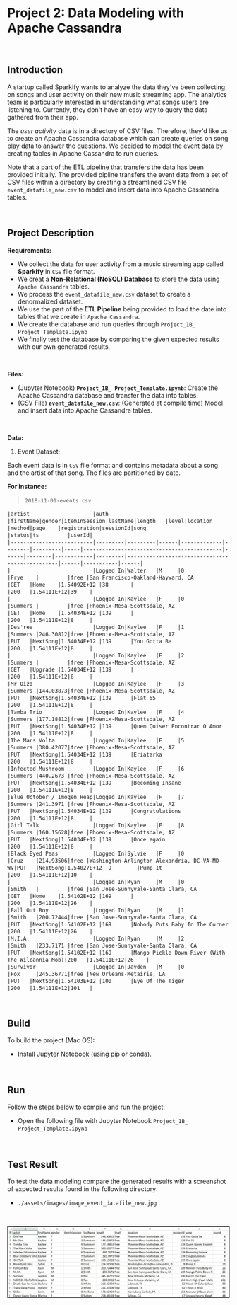 # Project 2: Data Modeling with Apache Cassandra

&nbsp;

## Introduction
A startup called Sparkify wants to analyze the data they've been collecting on songs and user activity on their new music streaming app. The analytics team is particularly interested in understanding what songs users are listening to. Currently, they don't have an easy way to query the data gathered from their app. 

The *user activity* data is in a directory of CSV files. Therefore, they'd like us to create an Apache Cassandra database which can create queries on song play data to answer the questions. We decided to model the event data by creating tables in Apache Cassandra to run queries. 

Note that a part of the ETL pipeline that transfers the data has been provided initially. The provided pipline transfers the event data from a set of CSV files within a directory by creating a streamlined CSV file `event_datafile_new.csv` to model and insert data into Apache Cassandra tables.

&nbsp;

## Project Description
**Requirements:**
- We collect the data for user activity from a music streaming app called **Sparkify** in `CSV` file format.
- We creat a **Non-Relational (NoSQL) Database** to store the data using `Apache Cassandra` tables. 
- We process the `event_datafile_new.csv` dataset to create a denormalized dataset.
- We use the part of the **ETL Pipeline** being provided to load the date into tables that we create in `Apache Cassandra`.
- We create the database and run queries through `Project_1B_ Project_Template.ipynb`
- We finally test the database by comparing the given expected results with our own generated results.

&nbsp;

**Files:**
- (Jupyter Notebook) **`Project_1B_ Project_Template.ipynb`**: Create the Apache Cassandra database and transfer the data into tables.
- (CSV File) **`event_datafile_new.csv`**: (Generated at compile time) Model and insert data into Apache Cassandra tables.

&nbsp;

**Data:**
&nbsp;

1. Event Dataset:

Each event data is in `CSV` file format and contains metadata about a song and the artist of that song. The files are partitioned by date.
&nbsp;

**For instance:** 

> `2018-11-01-events.csv`
```
|artist                    |auth     |firstName|gender|itemInSession|lastName|length   |level|location                                    |method|page    |registration|sessionId|song                                            |status|ts         |userId|
|--------------------------|---------|---------|------|-------------|--------|---------|-----|--------------------------------------------|------|--------|------------|---------|------------------------------------------------|------|-----------|------|
|                          |Logged In|Walter   |M     |0            |Frye    |         |free |San Francisco-Oakland-Hayward, CA           |GET   |Home    |1.54092E+12 |38       |                                                |200   |1.54111E+12|39    |
|                          |Logged In|Kaylee   |F     |0            |Summers |         |free |Phoenix-Mesa-Scottsdale, AZ                 |GET   |Home    |1.54034E+12 |139      |                                                |200   |1.54111E+12|8     |
|Des'ree                   |Logged In|Kaylee   |F     |1            |Summers |246.30812|free |Phoenix-Mesa-Scottsdale, AZ                 |PUT   |NextSong|1.54034E+12 |139      |You Gotta Be                                    |200   |1.54111E+12|8     |
|                          |Logged In|Kaylee   |F     |2            |Summers |         |free |Phoenix-Mesa-Scottsdale, AZ                 |GET   |Upgrade |1.54034E+12 |139      |                                                |200   |1.54111E+12|8     |
|Mr Oizo                   |Logged In|Kaylee   |F     |3            |Summers |144.03873|free |Phoenix-Mesa-Scottsdale, AZ                 |PUT   |NextSong|1.54034E+12 |139      |Flat 55                                         |200   |1.54111E+12|8     |
|Tamba Trio                |Logged In|Kaylee   |F     |4            |Summers |177.18812|free |Phoenix-Mesa-Scottsdale, AZ                 |PUT   |NextSong|1.54034E+12 |139      |Quem Quiser Encontrar O Amor                    |200   |1.54111E+12|8     |
|The Mars Volta            |Logged In|Kaylee   |F     |5            |Summers |380.42077|free |Phoenix-Mesa-Scottsdale, AZ                 |PUT   |NextSong|1.54034E+12 |139      |Eriatarka                                       |200   |1.54111E+12|8     |
|Infected Mushroom         |Logged In|Kaylee   |F     |6            |Summers |440.2673 |free |Phoenix-Mesa-Scottsdale, AZ                 |PUT   |NextSong|1.54034E+12 |139      |Becoming Insane                                 |200   |1.54111E+12|8     |
|Blue October / Imogen Heap|Logged In|Kaylee   |F     |7            |Summers |241.3971 |free |Phoenix-Mesa-Scottsdale, AZ                 |PUT   |NextSong|1.54034E+12 |139      |Congratulations                                 |200   |1.54111E+12|8     |
|Girl Talk                 |Logged In|Kaylee   |F     |8            |Summers |160.15628|free |Phoenix-Mesa-Scottsdale, AZ                 |PUT   |NextSong|1.54034E+12 |139      |Once again                                      |200   |1.54111E+12|8     |
|Black Eyed Peas           |Logged In|Sylvie   |F     |0            |Cruz    |214.93506|free |Washington-Arlington-Alexandria, DC-VA-MD-WV|PUT   |NextSong|1.54027E+12 |9        |Pump It                                         |200   |1.54111E+12|10    |
|                          |Logged In|Ryan     |M     |0            |Smith   |         |free |San Jose-Sunnyvale-Santa Clara, CA          |GET   |Home    |1.54102E+12 |169      |                                                |200   |1.54111E+12|26    |
|Fall Out Boy              |Logged In|Ryan     |M     |1            |Smith   |200.72444|free |San Jose-Sunnyvale-Santa Clara, CA          |PUT   |NextSong|1.54102E+12 |169      |Nobody Puts Baby In The Corner                  |200   |1.54111E+12|26    |
|M.I.A.                    |Logged In|Ryan     |M     |2            |Smith   |233.7171 |free |San Jose-Sunnyvale-Santa Clara, CA          |PUT   |NextSong|1.54102E+12 |169      |Mango Pickle Down River (With The Wilcannia Mob)|200   |1.54111E+12|26    |
|Survivor                  |Logged In|Jayden   |M     |0            |Fox     |245.36771|free |New Orleans-Metairie, LA                    |PUT   |NextSong|1.54103E+12 |100      |Eye Of The Tiger                                |200   |1.54111E+12|101   |
```

&nbsp;

## Build
To build the project (Mac OS):
- Install Jupyter Notebook (using pip or conda).

&nbsp;

## Run
Follow the steps below to compile and run the project:
- Open the following file with Jupyter Notebook `Project_1B_ Project_Template.ipynb`

&nbsp;

## Test Result
To test the data modeling compare the generated results with a screenshot of expected results found in the following directory:
- `./assets/images/image_event_datafile_new.jpg`

&nbsp;

![Expected Result](https://github.com/BaderAlshaya/Udacity_DEND/blob/master/p2/assets/images/image_event_datafile_new.jpg?raw=true)

&nbsp;

